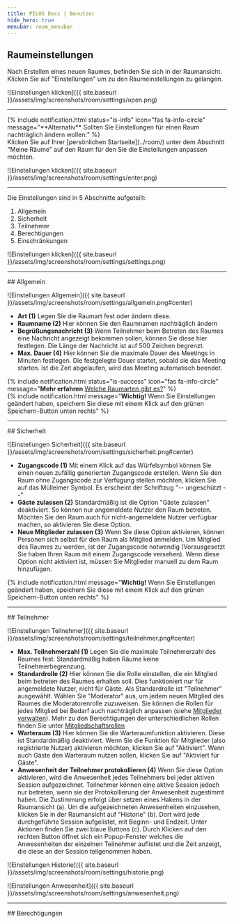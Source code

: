 ```yaml
---
title: PILOS Docs | Benutzer
hide_hero: true
menubar: room_menubar
---
```


## Raumeinstellungen

Nach Erstellen eines neuen Raumes, befinden Sie sich in der Raumansicht. Klicken Sie auf "Einstellungen" um zu den Raumeinstellungen zu gelangen.

![Einstellungen klicken]({{ site.baseurl }}/assets/img/screenshots/room/settings/open.png)
<br>
<hr>
{% include notification.html status="is-info" icon="fas fa-info-circle" message="**Alternativ**  Sollten Sie Einstellungen für einen Raum nachträglich ändern wollen:" %}
<br>
Klicken Sie auf Ihrer [persönlichen Startseite](../room/) unter dem Abschnitt "Meine Räume" auf den Raum für den Sie die Einstellungen anpassen möchten.

![Einstellungen klicken]({{ site.baseurl }}/assets/img/screenshots/room/settings/enter.png)
<hr>
Die Einstellungen sind in 5 Abschnitte aufgeteilt:

1. Allgemein
2. Sicherheit
3. Teilnehmer
4. Berechtigungen
5. Einschränkungen

![Einstellungen klicken]({{ site.baseurl }}/assets/img/screenshots/room/settings/settings.png)

<hr>
## Allgemein

![Einstellungen Allgemein]({{ site.baseurl }}/assets/img/screenshots/room/settings/allgemein.png#center)

- **Art (1)** Legen Sie die Raumart fest oder ändern diese.
- **Raumname (2)** Hier können Sie den Raumnamen nachträglich ändern
- **Begrüßungsnachricht (3)** Wenn Teilnehmer beim Betreten des Raumes eine Nachricht angezeigt bekommen sollen, können Sie diese hier festlegen. Die Länge der Nachricht ist auf 500 Zeichen begrenzt.
- **Max. Dauer (4)** Hier können Sie die maximale Dauer des Meetings in Minuten festlegen. Die festgelegte Dauer startet, sobald sie das Meeting starten. Ist die Zeit abgelaufen, wird das Meeting automatisch beendet.

{% include notification.html status="is-success" icon="fas fa-info-circle" message="**Mehr erfahren**  [Welche Raumarten gibt es?](../room/types)" %}
<br>
{% include notification.html message="**Wichtig!** Wenn Sie Einstellungen geändert haben, speichern Sie diese mit einem Klick auf den grünen Speichern-Button unten rechts" %}

<hr>
## Sicherheit

![Einstellungen Sicherheit]({{ site.baseurl }}/assets/img/screenshots/room/settings/sicherheit.png#center)

- **Zugangscode (1)** Mit einem Klick auf das Würfelsymbol können Sie einen neuen zufällig generierten Zugangscode erstellen. Wenn Sie den Raum ohne Zugangscode zur Verfügung stellen möchten, klicken Sie auf das Mülleimer Symbol. Es erscheint der Schriftzug "-- ungeschützt --"
- **Gäste zulassen (2)** Standardmäßig ist die Option "Gäste zulassen" deaktiviert. So können nur angemeldete Nutzer den Raum betreten. Möchten Sie den Raum auch für nicht-angemeldete Nutzer verfügbar machen, so aktivieren Sie diese Option.
- **Neue Mitglieder zulassen (3)** Wenn Sie diese Option aktivieren, können Personen sich selbst für den Raum als Mitglied anmelden. Um Mitglied des Raumes zu werden, ist der Zugangscode notwendig (Vorausgesetzt Sie haben Ihren Raum mit einem Zugangscode versehen). Wenn diese Option nicht aktiviert ist, müssen Sie Mitglieder manuell zu dem Raum hinzufügen.

{% include notification.html message="**Wichtig!** Wenn Sie Einstellungen geändert haben, speichern Sie diese mit einem Klick auf den grünen Speichern-Button unten rechts" %}

<hr>
## Teilnehmer

![Einstellungen Teilnehmer]({{ site.baseurl }}/assets/img/screenshots/room/settings/teilnehmer.png#center)

- **Max. Teilnehmerzahl (1)** Legen Sie die maximale Teilnehmerzahl des Raumes fest. Standardmäßig haben Räume keine Teilnehmerbegrenzung. 
- **Standardrolle (2)** Hier können Sie die Rolle einstellen, die ein Mitglied beim betreten des Raumes erhalten soll. Dies funktioniert nur für angemeldete Nutzer, nicht für Gäste. Als Standardrolle ist "Teilnehmer" ausgewählt. Wählen Sie "Moderator" aus, um jedem neuen Mitglied des Raumes die Moderatorenrolle zuzuweisen. Sie können die Rollen für jedes Mitglied bei Bedarf auch nachträglich anpassen (siehe [Mitglieder verwalten](../room/features/membership#mitglieder-verwalten)). Mehr zu den Berechtigungen der unterschiedlichen Rollen finden Sie unter [Mitgliedschaftsrollen](../room/features/membership#mitgliedschaftsrollen)
- **Warteraum (3)** Hier können Sie die Warteraumfunktion aktivieren. Diese ist Standardmäßig deaktiviert. Wenn Sie die Funktion für Mitglieder (also registrierte Nutzer) aktivieren möchten, klicken Sie auf "Aktiviert". Wenn auch Gäste den Warteraum nutzen sollen, klicken Sie auf "Aktiviert für Gäste". 
- **Anwesenheit der Teilnehmer protokollieren (4)** Wenn Sie diese Option aktivieren, wird die Anwesenheit jedes Teilnehmers bei jeder aktiven Session aufgezeichnet. Teilnehmer können eine aktive Session jedoch nur betreten, wenn sie der Protokollierung der Anwesenheit zugestimmt haben. Die Zustimmung erfolgt über setzen eines Hakens in der Raumansicht (a). Um die aufgezeichneten Anwesenheiten einzusehen, klicken Sie in der Raumansicht auf "Historie" (b). Dort wird jede durchgeführte Session aufgelistet, mit Beginn- und Endzeit. Unter Aktionen finden Sie zwei blaue Buttons (c). Durch Klicken auf den rechten Button öffnet sich ein Popup-Fenster welches die Anwesenheiten der einzelnen Teilnehmer auflistet und die Zeit anzeigt, die diese an der Session teilgenommen haben.

![Einstellungen Historie]({{ site.baseurl }}/assets/img/screenshots/room/settings/historie.png)

![Einstellungen Anwesenheit]({{ site.baseurl }}/assets/img/screenshots/room/settings/anwesenheit.png)

<hr>
## Berechtigungen




